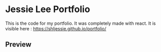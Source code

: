 # Jessie Lee Portfolio


This is the code for my portfolio.
It was completely made with react. 
It is visible here :  https://shljessie.github.io/portfolio/

## Preview 


